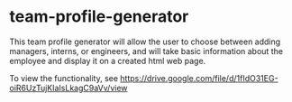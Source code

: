 # team-profile-generator

This team profile generator will allow the user to choose between adding managers, interns, or engineers, and will take basic information about the employee and display it on a created html web page. 

To view the functionality, see https://drive.google.com/file/d/1fIdO31EG-oiR6UzTujKIaIsLkagC9aVv/view